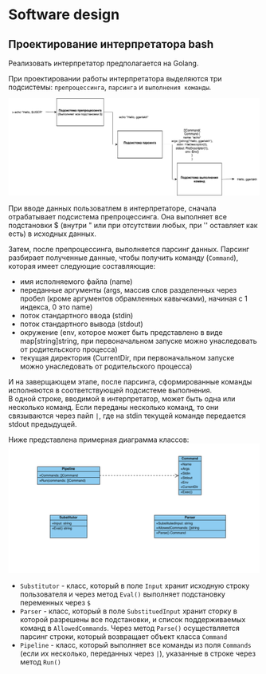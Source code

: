 # Software design

## Проектирование интерпретатора bash

Реализовать интерпретатор предполагается на Golang.

При проектировании работы интерпретатора выделяются три подсистемы: `препроцессинга`, `парсинга` и `выполнения команды`.  

![subsystems_diagram](./img/subsystems_diagram.png)

При вводе данных пользоватлем в интерпретаторе, сначала отрабатывает подсистема препроцессинга. Она выполняет все подстановки $ (внутри " или при отсутствии любых, при '' оставляет как есть) в исходных данных.  

Затем, после препроцессинга, выполняется парсинг данных. Парсинг разбирает полученные данные, чтобы получить команду (`Command`), которая имеет следующие составляющие:
- имя исполняемого файла (name)
- переданные аргументы (args, массив слов разделенных через пробел (кроме аргументов обрамленных кавычками), начиная с 1 индекса, 0 это name)
- поток стандартного ввода (stdin)
- поток стандартного вывода (stdout)
- окружение (env, которое может быть представлено в виде map[string]string, при первоначальном запуске можно унаследовать от родительского процесса)
- текущая директория (CurrentDir, при первоначальном запуске можно унаследовать от родительского процесса)

И на заверщающем этапе, после парсинга, сформированные команды исполняются в соответствующей подсистеме выполнения.  
В одной строке, вводимой в интерпретатор, может быть одна или несколько команд. Если переданы несколько команд, то они связываются через пайп `|`, где на stdin текущей команде передается stdout предыдущей.  

Ниже представлена примерная диаграмма классов:
![class_diagramm](./img/class_diagramm.png)

- `Substitutor` - класс, который в поле `Input` хранит исходную строку пользователя и через метод `Eval()` выполняет подстановку переменных через `$`
- `Parser` - класс, который в поле `SubstituedInput` хранит сторку в которой разрешены все подстановки, и список поддерживаемых команд в `AllowedCommands`. Через метод `Parse()` осуществляется парсинг строки, который возвращает объект класса `Command`
- `Pipeline` - класс, который выполняет все команды из поля `Commands` (если их несколько, переданных через `|`), указанные в строке через метод `Run()`